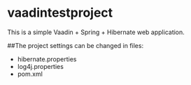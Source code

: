 # vaadintestproject
This is a simple Vaadin + Spring + Hibernate web application.

##The project settings can be changed in files:
* hibernate.properties
* log4j.properties
* pom.xml

